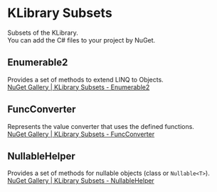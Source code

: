 # KLibrary Subsets
Subsets of the KLibrary.  
You can add the C# files to your project by NuGet.

## Enumerable2
Provides a set of methods to extend LINQ to Objects.  
[NuGet Gallery | KLibrary Subsets - Enumerable2](https://www.nuget.org/packages/KLibrary.Subsets.Enumerable2/)

## FuncConverter
Represents the value converter that uses the defined functions.  
[NuGet Gallery | KLibrary Subsets - FuncConverter](https://www.nuget.org/packages/KLibrary.Subsets.FuncConverter/)

## NullableHelper
Provides a set of methods for nullable objects (class or `Nullable<T>`).  
[NuGet Gallery | KLibrary Subsets - NullableHelper](https://www.nuget.org/packages/KLibrary.Subsets.NullableHelper/)
